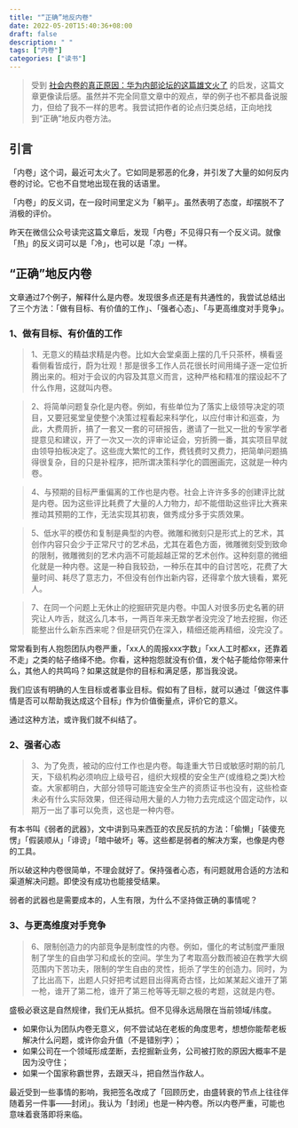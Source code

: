 ```yaml
---
title: "“正确”地反内卷"
date: 2022-05-20T15:40:36+08:00
draft: false
description: " "
tags: ["内卷"]
categories: ["读书"]
---
```


> 受到 [社会内卷的真正原因：华为内部论坛的这篇雄文火了](https://mp.weixin.qq.com/s/hTwzsa4o4YfxqHLXViYNvg) 的启发，这篇文章更像读后感。虽然并不完全同意文章中的观点，举的例子也不都具备说服力，但给了我不一样的思考。我尝试把作者的论点归类总结，正向地找到“正确”地反内卷方法。

## 引言

「内卷」这个词，最近可太火了。它如同是邪恶的化身，并引发了大量的如何反内卷的讨论。它也不自觉地出现在我的话语里。

「内卷」的反义词，在一段时间里定义为「躺平」。虽然表明了态度，却摆脱不了消极的评价。

昨天在微信公众号读完这篇文章后，发现「内卷」不见得只有一个反义词。就像「热」的反义词可以是「冷」，也可以是「凉」一样。

## “正确”地反内卷

文章通过7个例子，解释什么是内卷。发现很多点还是有共通性的，我尝试总结出了三个方法：「做有目标、有价值的工作」、「强者心态」、「与更高维度对手竞争」。

### 1、做有目标、有价值的工作

> 1、无意义的精益求精是内卷。比如大会堂桌面上摆的几千只茶杯，横看竖看侧看皆成行，蔚为壮观！那是很多工作人员花很长时间用绳子逐一定位折腾出来的。相对于会议的内容及其意义而言，这种严格和精准的摆设起不了什么作用，这就叫内卷。

> 2、将简单问题复杂化是内卷。例如，有些单位为了落实上级领导决定的项目，又要冠冕堂皇使整个决策过程看起来科学化，以应付审计和巡查，为此，大费周折，搞了一套又一套的可研报告，邀请了一批又一批的专家学者提意见和建议，开了一次又一次的评审论证会，穷折腾一番，其实项目早就由领导拍板决定了。这些庞大繁忙的工作，费钱费时又费力，把简单问题搞得很复杂，目的只是补程序，把所谓决策科学化的圆圈画完，这就是一种内卷。

> 4、与预期的目标严重偏离的工作也是内卷。社会上许许多多的创建评比就是内卷。因为这些评比耗费了大量的人力物力，却不能借助这些评比大赛来推动其预期的工作，无法实现其初衷，做秀成分多于实质效果。

> 5、低水平的模仿和复制是典型的内卷。微雕和微刻只是形式上的艺术，其创作内容只会少于正常尺寸的艺术品，尤其在着色方面，微雕微刻受到致命的限制，微雕微刻的艺术内涵不可能超越正常的艺术创作。这种刻意的微细化就是一种内卷。这是一种自我较劲，一种乐在其中的自讨苦吃，花费了大量时间、耗尽了意志力，不但没有创作出新内容，还得拿个放大镜看，累死人。

> 7、在同一个问题上无休止的挖掘研究是内卷。中国人对很多历史名著的研究让人咋舌，就这么几本书，一两百年来无数学者没完没了地去挖掘，你还能整出什么新东西来呢？但是研究仍在深入，精细还能再精细，没完没了。

常常看到有人抱怨团队内卷严重，「xx人的周报xxx字数」「xx人工时都xx，还靠着不走」之类的帖子络绎不绝。你看，这种抱怨就没有价值，发个帖子能给你带来什么，其他人的共鸣吗？如果这就是你的目标和满足感，那当我没说。

我们应该有明确的人生目标或者事业目标。假如有了目标，就可以通过「做这件事情是否可以帮助我达成这个目标」作为价值衡量点，评价它的意义。

通过这种方法，或许我们就不纠结了。

### 2、强者心态

> 3、为了免责，被动的应付工作也是内卷。每逢重大节日或敏感时期的前几天，下级机构必须响应上级号召，组织大规模的安全生产(或维稳之类)大检查。大家都明白，大部分领导可能连安全生产的资质证书也没有，这些检查未必有什么实际效果，但还得动用大量的人力物力去完成这个固定动作，以期万一出了事可以免责，这也是一种内卷。

有本书叫《弱者的武器》，文中讲到马来西亚的农民反抗的方法：「偷懒」「装傻充愣」「假装顺从」「诽谤」「暗中破坏」等。这些都是弱者的解决方案，也像是内卷的工具。

所以破这种内卷很简单，不理会就好了。保持强者心态，有问题就用合适的方法和渠道解决问题。即使没有成功也能接受结果。

弱者的武器也是需要成本的，人生有限，为什么不坚持做正确的事情呢？

### 3、与更高维度对手竞争

> 6、限制创造力的内部竞争是制度性的内卷。例如，僵化的考试制度严重限制了学生的自由学习和成长的空间。学生为了考取高分数而被迫在教学大纲范围内下苦功夫，限制的学生自由的灵性，扼杀了学生的创造力。同时，为了比出高下，出题人只好把考试题目出得离奇古怪，比如某某起义谁开了第一枪，谁开了第二枪，谁开了第三枪等等无聊之极的考题，这就是内卷。

盛极必衰这是自然规律，我们无从抵抗。但不见得永远局限在当前领域/纬度。

* 如果你认为团队内卷无意义，何不尝试站在老板的角度思考，想想你能帮老板解决什么问题，或许你会升值（不是错别字）；
* 如果公司在一个领域形成垄断，去挖掘新业务，公司被打败的原因大概率不是因为没守住；
* 如果一个国家称霸世界，去跟天斗，把自然当作敌人。

最近受到一些事情的影响，我把签名改成了「回顾历史，由盛转衰的节点上往往伴随着另一件事——封闭」。我认为「封闭」也是一种内卷。所以内卷严重，可能也意味着衰落即将来临。
